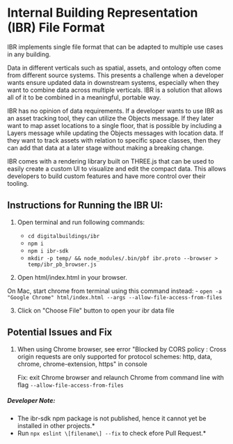 # Internal Building Representation (IBR) File Format
IBR implements single file format that can be adapted to multiple use cases in any building.

Data in different verticals such as spatial, assets, and ontology often come from different source systems. This presents a challenge when a developer wants ensure updated data in downstream systems, especially when they want to combine data across multiple verticals. IBR is a solution that allows all of it to be combined in a meaningful, portable way.

IBR has no opinion of data requirements. If a developer wants to use IBR as an asset tracking tool, they can utilize the Objects message. If they later want to map asset locations to a single floor, that is possible by including a Layers message while updating the Objects messages with location data. If they want to track assets with relation to specific space classes, then they can add that data at a later stage without making a breaking change.

IBR comes with a rendering library built on THREE.js that can be used to easily create a custom UI to visualize and edit the compact data. This allows developers to build custom features and have more control over their tooling. 

## Instructions for Running the IBR UI:

1. Open terminal and run following commands:
    - `cd digitalbuildings/ibr`
    - `npm i`
    - `npm i ibr-sdk`
    - `mkdir -p temp/ && node_modules/.bin/pbf ibr.proto --browser > temp/ibr_pb_browser.js`

2. Open html/index.html in your browser.

On Mac, start chrome from terminal using this command instead:
    - `open -a "Google Chrome" html/index.html --args --allow-file-access-from-files`

3. Click on "Choose File" button to open your ibr data file

## Potential Issues and Fix

1. When using Chrome browser, see error "Blocked by CORS policy : Cross origin requests are only supported for protocol schemes: http, data, chrome, chrome-extension, https" in console

   Fix: exit Chrome browser and relaunch Chrome from command line with flag `--allow-file-access-from-files`

##### Developer Note: 

* The ibr-sdk npm package is not published, hence it cannot yet be installed in other projects.*
* Run `npx eslint \[filename\] --fix` to check efore Pull Request.*
